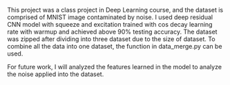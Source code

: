 This project was a class project in Deep Learning course, and the dataset is comprised of MNIST image contaminated by noise. I used deep residual CNN model with squeeze and excitation trained with cos decay learning rate with warmup and achieved above 90% testing accuracy.
The dataset was zipped after dividing into three dataset due to the size of dataset. To combine all the data into one dataset, the function in data_merge.py can be used.

For future work, I will analyzed the features learned in the model to analyze the noise applied into the dataset.
